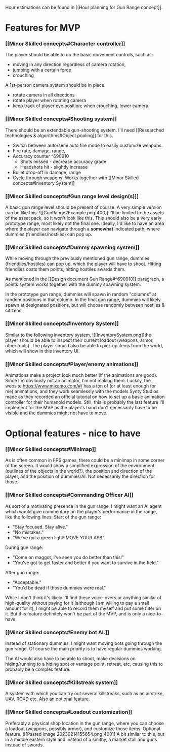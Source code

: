 Hour estimations can be found in [[Hour planning for Gun Range concept]].

# Features for MVP
### [[Minor Skilled concepts#Character controller]]
The player should be able to do the basic movement controls, such as: 
- moving in any direction regardless of camera rotation,
- jumping with a certain force
- crouching

A 1st-person camera system should be in place.
- rotate camera in all directions
- rotate player when rotating camera
- keep track of player eye position; when crouching, lower camera

### [[Minor Skilled concepts#Shooting system]]
There should be an extendable gun-shooting system. I'll need [[Researched technologies & algorithms#Object pooling]] for this.
- Switch between auto/semi auto fire mode to easily customize weapons.
- Fire rate, damage, range,
- Accuracy counter ^690910
	- Shots missed - decrease accuracy grade
	- Headshots hit - slightly increase 
- Bullet drop-off in damage, range
- Cycle through weapons. Works together with [[Minor Skilled concepts#Inventory System]]

### [[Minor Skilled concepts#Gun range level design(s)]]
A basic gun range level should be present of course. A very simple version can be like this:
![[GunRange2Example.png|400]]
I'll be limited to the assets of the asset pack, so it won't look like this. This should also be a very early prototype range, most likely not the final one. Ideally, I'd like to have an area where the player can navigate through a __somewhat__ indicated path, where dummies (friendlies/hostiles) can pop up.

### [[Minor Skilled concepts#Dummy spawning system]]
While moving through the previously mentioned gun range, dummies (friendlies/hostiles) can pop up, which the player will have to shoot. Hitting friendlies costs them points, hitting hostiles awards them.

As mentioned in the [[Design document Gun Range#^690910]] paragraph, a points system works together with the dummy spawning system. 

In the prototype gun range, dummies will spawn in random "columns" at random positions in that column. 
In the final gun range, dummies will likely spawn at designated positions, but will choose randomly between hostiles & citizens.

### [[Minor Skilled concepts#Inventory System]]
Similar to the following inventory system, ![[InventorySystem.png]]the player should be able to inspect their current loadout (weapons, armor, other tools). 
The player should also be able to pick up items from the world, which will show in this inventory UI.

### [[Minor Skilled concepts#Player/enemy animations]]
Animations make a project look much better (if the animations are good). Since I'm obviously not an animator, I'm not making them. Luckily, the website https://www.mixamo.com/#/ has a ton of (or at least enough for me) animations, and they work seamlessly with the models Synty Studios made as they recorded an official tutorial on how to set up a basic animation controller for their humanoid models. Still, this is probably the last feature I'll implement for the MVP as the player's hand don't necessarily have to be visible and the dummies might not have to move.


# Optional features - nice to have
### [[Minor Skilled concepts#Minimap]]
As is often common in FPS games, there could be a minimap in some corner of the screen. It would show a simplified expression of the environment (outlines of the objects in the world?), the position and direction of the player, and the position of dummies/AI. Not necessarily the direction for those.

### [[Minor Skilled concepts#Commanding Officer AI]]
As sort of a motivating presence in the gun range, I might want an AI agent which would give commentary on the player's performance in the range, like the following lines:
Start of the gun range:
- "Stay focused. Stay alive."
- "No mistakes."
- "We've got a green light! MOVE YOUR ASS"

During gun range:
- "Come on maggot, I've seen you do better than this!"
- "You've got to get faster and better if you want to survive in the field."

After gun range:
- "Acceptable."
- "You'd be dead if those dummies were real."

While I don't think it's likely I'll find these voice-overs or anything similar of high-quality without paying for it (although I am willing to pay a small amount for it), I might be able to record them myself and put some filter on it. But this feature definitely won't be part of the MVP, and is only a nice-to-have.

### [[Minor Skilled concepts#Enemy bot AI.]]
Instead of stationary dummies, I might want moving bots going through the gun range. Of course the main priority is to have regular dummies working. 

The AI would also have to be able to shoot, make decisions on hiding/running to a hiding spot or vantage point, retreat, etc, causing this to probably be a complex feature. 

### [[Minor Skilled concepts#Killstreak system]]
A system with which you can try out several killstreaks, such as an airstrike, UAV, RCXD etc. Also an optional feature. 

### [[Minor Skilled concepts#Loadout customization]]
Preferably a physical shop location in the gun range, where you can choose a loadout (weapons, possibly armor), and customize those items. Optional feature.
![[Pasted image 20230214155654.png|400]]
A bit similar to this, but in a middle eastern style and instead of a smithy, a market stall and guns instead of swords.

